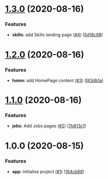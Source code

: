 # [1.3.0](https://github.com/govhack-2020-hack-to-the-future/build-and-connect-client/compare/1.2.0...1.3.0) (2020-08-16)


### Features

* **skills:** add Skills landing page ([#4](https://github.com/govhack-2020-hack-to-the-future/build-and-connect-client/issues/4)) ([5d18c68](https://github.com/govhack-2020-hack-to-the-future/build-and-connect-client/commit/5d18c68f2edebe9b4de2e698880a6d6c6ef26f12))

# [1.2.0](https://github.com/govhack-2020-hack-to-the-future/build-and-connect-client/compare/1.1.0...1.2.0) (2020-08-16)


### Features

* **home:** add HomePage content ([#3](https://github.com/govhack-2020-hack-to-the-future/build-and-connect-client/issues/3)) ([f43db1a](https://github.com/govhack-2020-hack-to-the-future/build-and-connect-client/commit/f43db1a2506fa30824ffc5a1fb769243ae52e6f0))

# [1.1.0](https://github.com/govhack-2020-hack-to-the-future/build-and-connect-client/compare/1.0.0...1.1.0) (2020-08-16)


### Features

* **jobs:** Add Jobs pages ([#2](https://github.com/govhack-2020-hack-to-the-future/build-and-connect-client/issues/2)) ([7b813c1](https://github.com/govhack-2020-hack-to-the-future/build-and-connect-client/commit/7b813c1776b81068bebec5798f0061db98b16482))

# 1.0.0 (2020-08-15)


### Features

* **app:** initialise project ([#1](https://github.com/govhack-2020-hack-to-the-future/build-and-connect-client/issues/1)) ([164cb68](https://github.com/govhack-2020-hack-to-the-future/build-and-connect-client/commit/164cb6822ec2ca38a08fd36ae27861caec78a9d1))
